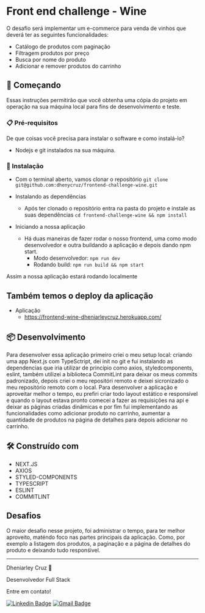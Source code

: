 # Front end challenge - Wine

O desafio será implementar um e-commerce para venda de vinhos que deverá ter as seguintes funcionalidades:
 - Catálogo de produtos com paginação
 - Filtragem produtos por preço
 - Busca por nome do produto
 - Adicionar e remover produtos do carrinho

## 🚀 Começando

Essas instruções permitirão que você obtenha uma cópia do projeto em operação na sua máquina local para fins de desenvolvimento e teste.

### 📋 Pré-requisitos

De que coisas você precisa para instalar o software e como instalá-lo?

- Nodejs e git instalados na sua máquina.

### 🔧 Instalação

  - Com o terminal aberto, vamos clonar o repositório
    `git clone git@github.com:dhenycruz/frontend-challenge-wine.git`



  - Instalando as dependências
    - Após ter clonado o repositório entra na pasta do projeto e instale as suas dependências
      `cd frontend-challenge-wine && npm install`
      
  - Iniciando a nossa aplicação
    - Há duas maneiras de fazer rodar o nosso frontend, uma como modo desenvolvedor e outra buildando a aplicação e depois dando npm start.
      - Modo desenvolvedor:
        `npm run dev`
      - Rodando build:
        `npm run build && npm start`



Assim a nossa aplicação estará rodando localmente

## Também temos o deploy da aplicação
  - Aplicação
    * https://frontend-wine-dheniarleycruz.herokuapp.com/

## 📦 Desenvolvimento

Para desenvolver essa aplicação primeiro criei o meu setup local: criando uma app Next.js com TypeSctript, dei init no git e fui instalando as dependencias que iria utilizar de princípio como axios, styledcomponents, eslint, também utilizei a biblioteca CommitLint para deixar os meus commits padronizado, depois criei o meu repositóri remoto e deixei sicronizado o meu repositório remoto com o local.
Para desenvolver a aplicação e aproveitar melhor o tempo, eu prefiri criar todo layout estático e responsível e quando o layout estava pronto comecei a fazer as requisições na api e deixar as páginas criadas dinâmicas e por fim fui implementando as funcionalidades como adicionar produto no carrinho, aumentar a quantidade de produtos na página de detalhes para depois adicionar no carrinho.

## 🛠️ Construído com
  - NEXT.JS
  - AXIOS
  - STYLED-COMPONENTS
  - TYPESCRIPT
  - ESLINT
  - COMMITLINT



## Desafios

O maior desafio nesse projeto, foi administrar o tempo, para ter melhor aproveito, maténdo foco nas partes principais da aplicação. Como, por exemplo a listagem dos produtos, a paginação e a página de detalhes do produto e deixando tudo responśivel.

---


 
 Dheniarley Cruz 🚀

Desenvolvedor Full Stack 



Entre em contato!

[![Linkedin Badge](https://img.shields.io/badge/-Dheniarley-blue?style=flat-square&logo=Linkedin&logoColor=white&link=https://www.linkedin.com/in/dheniarley/)](https://www.linkedin.com/in/dheniarley//) 
[![Gmail Badge](https://img.shields.io/badge/-dheniarley.ds@gmail.com-c14438?style=flat-square&logo=Gmail&logoColor=white&link=mailto:dheniarley.ds@gmail.com)](mailto:dheniarley.ds@gmail.com)
